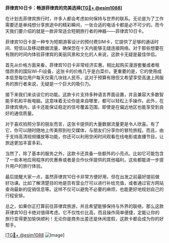**菲律宾10日卡：畅游菲律宾的完美选择[[TG💪+ @esim1088](https://t.me/s/esim1088)]**

在计划去菲律宾旅行时，许多人都会考虑如何保持与世界的联系。无论是为了工作需要还是单纯想分享旅途中的精彩瞬间，一张合适的电话卡都是必不可少的。而今天我们要介绍的就是一款非常适合短期旅行者的神器——菲律宾10日卡。

菲律宾10日卡是一种专为短期游客设计的预付费SIM卡，它提供了足够的通话时间、短信以及移动数据流量，确保您在十天内能够无缝连接网络。对于那些想要在有限的时间内体验菲律宾的美丽风景和文化的人来说，这款卡无疑是最佳伴侣。

首先从价格方面来看，菲律宾10日卡非常经济实惠。相比起购买漫游套餐或者租借昂贵的国际Wi-Fi设备，这张卡的价格几乎是白菜价。更重要的是，它的使用成本低至每位用户每天仅需几块钱人民币，这对于预算有限但又希望享受高速上网服务的旅行者来说，无疑是一个巨大的吸引力。

接下来我们来谈谈它的功能。这款卡片支持多种语言界面设置，并且兼容大多数智能手机和平板电脑。这意味着无论你是来自哪里，都可以轻松上手操作。此外，在菲律宾境内，该卡还能保证稳定的信号覆盖范围，即使是在偏远地区也能享受到良好的通信质量。

对于喜欢拍照分享的朋友而言，这张卡提供的大量数据流量更是令人欣喜。有了它，你可以随时随地上传美照到社交媒体，与朋友们分享你的冒险旅程。而且，由于支持高清视频播放等功能，你还可以利用空闲时间观看在线电影或直播节目，让旅途更加丰富多彩。

当然了，除了基本的服务之外，这款卡还具备一些额外的小亮点。比如它可能包含了一些本地应用程序的优惠券或者是合作伙伴提供的其他福利，这些都能进一步提升用户的旅行体验。

最后提醒大家一点，虽然菲律宾10日卡非常方便好用，但在出发之前最好提前做好功课。比如了解清楚目的地是否有营业厅可以进行补给充值，或者通过官方网站查询最新的促销信息等。这样不仅可以避免不必要的麻烦，也能更好地规划自己的行程安排。

总之，如果你正打算前往菲律宾旅游，并且希望能够保持与外界的联络，那么这款菲律宾10日卡绝对值得考虑。它不仅性价比高，而且操作简单便捷，定能让你的旅行变得更加愉快顺利！无论你是商务出差还是休闲度假，这款卡都会成为你的好帮手。

[[TG💪+ @esim1088](https://t.me/s/esim1088) ![Image](https://i.postimg.cc/4NQfJmqS/Snipaste-2025-05-13-00-14-12.png)]